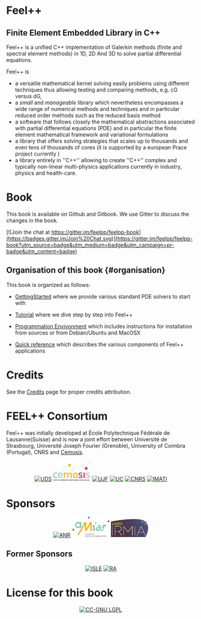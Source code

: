 Feel++
======


Finite Element Embedded Library in C++
--------------------------------------



Feel++ is a unified C++ implementation of Galerkin methods (finite and
spectral element methods) in 1D, 2D And 3D to solve partial
differential equations.

Feel++ is
 - a versatile mathematical kernel solving easily problems using different techniques thus allowing testing and comparing methods, e.g. cG versus dG,
 - a *small* and *manageable* library which nevertheless encompasses a wide range of numerical methods and techniques and in particular reduced order methods such as the reduced basis method
 - a software that follows closely the mathematical abstractions associated with partial differential equations (PDE) and in particular the finite element mathematical framework and variational formulations
 - a library that offers solving strategies that scales up to thousands and even tens of thousands of cores (it is supported by a european Prace project currently )
 - a library entirely in ''C++'' allowing to create ''C++'' complex and typically non-linear multi-physics applications currently in industry, physics and health-care.

# Book

This book is available on Github and Gitbook. We use Gitter to discuss the changes in the book.

[![Join the chat at https://gitter.im/feelpp/feelpp-book](https://badges.gitter.im/Join%20Chat.svg)](https://gitter.im/feelpp/feelpp-book?utm_source=badge&utm_medium=badge&utm_campaign=pr-badge&utm_content=badge)

## Organisation of this book {#organisation}

This book is organized as follows:

  - [GettingStarted](GettingStarted/GettingStarted.md) where we provide various standard PDE solvers to start
  with

  - [Tutorial](Tutorial.md) where we dive step by step into Feel++

  - [Programmation Envivonment](GettingStarted/GettingStart.md) which includes instructions for installation from sources or
  from Debian/Ubuntu and MacOSX

  - [Quick reference](QuickReference/README.md) which describes the various components of Feel++ applications



#  Credits

See the [Credits](credits.md) page for proper credits attribution.


# FEEL++ Consortium

Feel++ was initially developed at École Polytechnique Fédérale de
Lausanne(Suisse) and is now a joint effort between Université de
Strasbourg, Université Joseph Fourier (Grenoble), University of
Coimbra (Portugal), CNRS and [Cemosis](http://www.cemosis.fr).



<center>
<tr>
  <td><a href="http://www.unistra.fr/"><img alt="UDS" src="pngs/logos/logo_uds.png" width="100"/></a></td>
  <td><a href="http://www.cemosis.fr/"><img alt="CeMoSiS" src="pngs/logos/logo_cemosis.png" width="100"/></a></td>
  <td><a href="http://www.ujf-grenoble.fr/"><img alt="UJF" src="pngs/logos/logo_ujf.jpg" width="100"/></a></td>
  <td><a href="http://www.uc.pt/"><img alt="UC" src="pngs/logos/logo_uc.png" width="100"/></a></td>
  <td><a href="http://www.cnrs.fr/"><img alt="CNRS" src="pngs/logos/logo_cnrs.png" width="100"/></a></td>
  <td><a href="http://www.imati.cnr.it/"><img alt="IMATI" src="pngs/logos/logo_imati.jpg" width="100"/></a></td>
</tr>
</center>



# Sponsors


<center>
<tr>
  <td><a href="http://www.agence-nationale-recherche.fr/"><img alt="ANR" src="pngs/logos/logo_anr.png" width="100"/></a></td>
  <td><a href="http://agence-maths-entreprises.fr/"><img alt="AMIES" src="pngs/logos/logo_amies.png" width="100"/></a></td>
  <td><a href="http://labex-irmia.u-strasbg.fr/"><img alt="Labex IRMIA" src="pngs/logos/logoIRMIA.png" width="100"/></a></td>
</tr>
</center>


## Former Sponsors


<center>
<tr>
  <td><a href="http://cluster-isle.grenoble-inp.fr/ "><img alt="ISLE" src="pngs/logos/logo_isle.jpeg" width="100"/></a></td>
  <td><a href="http://www.rhonealpes.fr/ "><img alt="RA" src="pngs/logos/logo_ra.png" width="100"/></a></td>
</tr>
</center>



# License for this book

<center>
<a href="http://creativecommons.org/licenses/LGPL/2.1/"><img alt="CC-GNU LGPL" border="0" src="http://creativecommons.org/images/public/cc-LGPL-a.png" /></a>
</center>
